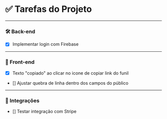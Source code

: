 # ✅ Tarefas do Projeto

---

### 🛠️ Back-end
- [x] Implementar login com Firebase

---

### 🎨 Front-end
- [x] Texto "copiado" ao clicar no icone de copiar link do funil 
- [] Ajustar quebra de linha dentro dos campos do público

---

### 🔌 Integrações
- [] Testar integração com Stripe

